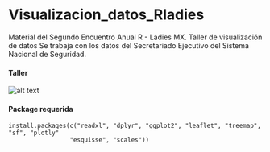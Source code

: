 # Visualizacion_datos_Rladies
Material del Segundo Encuentro Anual R - Ladies MX. Taller de visualización de datos
Se trabaja con los datos del Secretariado Ejecutivo del Sistema Nacional de Seguridad.

#### Taller
![alt text](https://pbs.twimg.com/media/E_2SUqzVcAwpEA9?format=jpg&name=large)







#### Package requerida
```
install.packages(c("readxl", "dplyr", "ggplot2", "leaflet", "treemap", "sf", "plotly"
                 "esquisse", "scales"))
      

```

